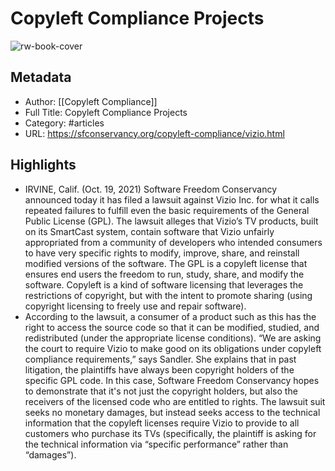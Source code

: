# Copyleft Compliance Projects

![rw-book-cover](https://readwise-assets.s3.amazonaws.com/static/images/article2.74d541386bbf.png)

## Metadata
- Author: [[Copyleft Compliance]]
- Full Title: Copyleft Compliance Projects
- Category: #articles
- URL: https://sfconservancy.org/copyleft-compliance/vizio.html

## Highlights
- IRVINE, Calif. (Oct. 19, 2021) Software Freedom Conservancy announced today it has filed a lawsuit against Vizio Inc. for what it calls repeated failures to fulfill even the basic requirements of the General Public License (GPL).
  The lawsuit alleges that Vizio’s TV products, built on its SmartCast system, contain software that Vizio unfairly appropriated from a community of developers who intended consumers to have very specific rights to modify, improve, share, and reinstall modified versions of the software.
  The GPL is a copyleft license that ensures end users the freedom to run, study, share, and modify the software. Copyleft is a kind of software licensing that leverages the restrictions of copyright, but with the intent to promote sharing (using copyright licensing to freely use and repair software).
- According to the lawsuit, a consumer of a product such as this has the right to access the source code so that it can be modified, studied, and redistributed (under the appropriate license conditions).
  “We are asking the court to require Vizio to make good on its obligations under copyleft compliance requirements,” says Sandler. She explains that in past litigation, the plaintiffs have always been copyright holders of the specific GPL code. In this case, Software Freedom Conservancy hopes to demonstrate that it's not just the copyright holders, but also the receivers of the licensed code who are entitled to rights.
  The lawsuit suit seeks no monetary damages, but instead seeks access to the technical information that the copyleft licenses require Vizio to provide to all customers who purchase its TVs (specifically, the plaintiff is asking for the technical information via “specific performance” rather than “damages”).
